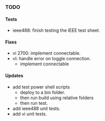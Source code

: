 ### TODO

#### Tests
* ieee488: finish testing the IEEE test sheet.

#### Fixes
* vi 2700: implement connectable.
* vI: handle error on toggle connection. 
	* implement connectable

#### Updates
* add test power shell scripts
	* deploy to a bin folder.
	* then run build using relative folders
	* then run test.
* add ieee488 unit tests.
* add vi unit tests.

	
	

	

